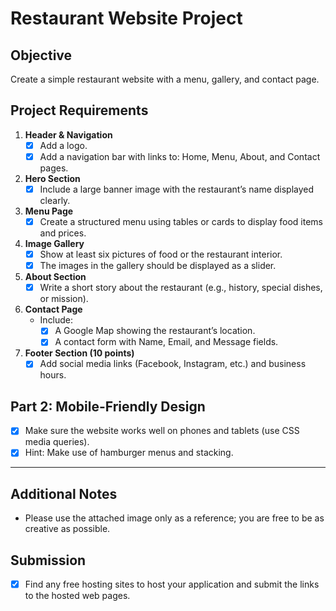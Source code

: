 # Restaurant Website Project

## Objective
Create a simple restaurant website with a menu, gallery, and contact page.

## Project Requirements

1. **Header & Navigation**  
   - [x] Add a logo.  
   - [x] Add a navigation bar with links to: Home, Menu, About, and Contact pages.

2. **Hero Section**  
   - [x] Include a large banner image with the restaurant’s name displayed clearly.

3. **Menu Page**  
   - [x] Create a structured menu using tables or cards to display food items and prices.

4. **Image Gallery**  
   - [x] Show at least six pictures of food or the restaurant interior.  
   - [x] The images in the gallery should be displayed as a slider.

5. **About Section**  
   - [x] Write a short story about the restaurant (e.g., history, special dishes, or mission).

6. **Contact Page**  
   - Include:  
     - [x] A Google Map showing the restaurant’s location.  
     - [x] A contact form with Name, Email, and Message fields.

7. **Footer Section (10 points)**  
   - [x] Add social media links (Facebook, Instagram, etc.) and business hours.

## Part 2: Mobile-Friendly Design

- [x] Make sure the website works well on phones and tablets (use CSS media queries).  
- [x] Hint: Make use of hamburger menus and stacking.

---

## Additional Notes

- Please use the attached image only as a reference; you are free to be as creative as possible.

## Submission

- [x] Find any free hosting sites to host your application and submit the links to the hosted web pages.
